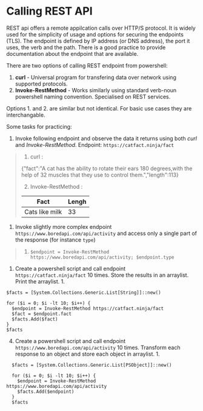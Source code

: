 # Calling REST API

REST api offers a remote appilcation calls over HTTP/S protocol. It is widely used for the simplicity of usage and options for securing the endpoints (TLS). The endpoint is defined by IP address (or DNS address), the port it uses, the verb and the path. There is a good practice to provide documentation about the endpoint that are available.

There are two options of calling REST endpoint from powershell:
1. **curl** - Universal program for transfering data over network using supported protocols.
2. **Invoke-RestMethod** - Works similarly using standard verb-noun powershell naming convention. Specialised on REST services.

Options 1. and 2. are similar but not identical. For basic use cases they are interchangable.


Some tasks for practicing:
1. Invoke following endpoint and observe the data it returns using both *curl* and *Invoke-RestMethod*. Endpoint: `https://catfact.ninja/fact`
>    1. curl : 
>     
> {"fact":"A cat has the ability to rotate their ears 180 degrees,with the help of 32 muscles that they use to control them.","length":113}
> 
>    2. Invoke-RestMethod :
> 
>   Fact | Lengh | 
> ---------|----------|
>  Cats like milk | 33 |


1. Invoke slightly more complex endpoint `https://www.boredapi.com/api/activity` and access only a single part of the response (for instance `type`)
>    1. `$endpoint = Invoke-RestMethod https://www.boredapi.com/api/activity; $endpoint.type`

1. Create a powershell script and call endpoint `https://catfact.ninja/fact` 10 times. Store the results in an arraylist. Print the arraylist.
   1. 
```
$facts = [System.Collections.Generic.List[String]]::new()

for ($i = 0; $i -lt 10; $i++) {
  $endpoint = Invoke-RestMethod https://catfact.ninja/fact 
  $fact = $endpoint.fact
  $facts.Add($fact)
}
$facts

```
4. Create a powershell script and call endpoint `https://www.boredapi.com/api/activity` 10 times. Transform each response to an object and store each object in arraylist.
   1. 
```
  $facts = [System.Collections.Generic.List[PSObject]]::new()

  for ($i = 0; $i -lt 10; $i++) {
    $endpoint = Invoke-RestMethod https://www.boredapi.com/api/activity
    $facts.Add($endpoint)
  }
  $facts

```